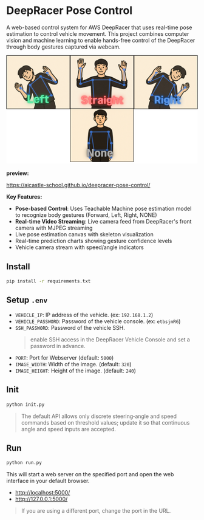 # DeepRacer Pose Control

A web-based control system for AWS DeepRacer that uses real-time pose estimation to control vehicle movement. This project combines computer vision and machine learning to enable hands-free control of the DeepRacer through body gestures captured via webcam.

![pose example](pose_example.png)

**preview:**

<https://aicastle-school.github.io/deepracer-pose-control/>

**Key Features:**
- **Pose-based Control**: Uses Teachable Machine pose estimation model to recognize body gestures (Forward, Left, Right, NONE)
- **Real-time Video Streaming**: Live camera feed from DeepRacer's front camera with MJPEG streaming
- Live pose estimation canvas with skeleton visualization
- Real-time prediction charts showing gesture confidence levels
- Vehicle camera stream with speed/angle indicators




## Install
```bash
pip install -r requirements.txt
```

## Setup `.env`
- `VEHICLE_IP`: IP address of the vehicle. (ex: `192.168.1.2`)
- `VEHICLE_PASSWORD`: Password of the vehicle console. (ex: `etbsjmR6`)
- `SSH_PASSWORD`: Password of the vehicle SSH.
  > enable SSH access in the DeepRacer Vehicle Console and set a password in advance. 
- `PORT`: Port for Webserver (default: `5000`)
- `IMAGE_WIDTH`: Width of the image. (default: `320`)
- `IMAGE_HEIGHT`: Height of the image. (default: `240`)


## Init
```bash
python init.py
```
> The default API allows only discrete steering‑angle and speed commands based on threshold values; update it so that continuous angle and speed inputs are accepted.


## Run
```bash
python run.py
```
This will start a web server on the specified port and open the web interface in your default browser.
- <http://localhost:5000/>
- <http://127.0.0.1:5000/>

> If you are using a different port, change the port in the URL.